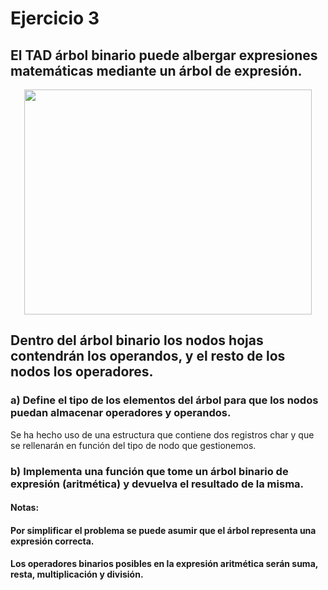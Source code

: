 # Ejercicio 3
## El TAD árbol binario puede albergar expresiones matemáticas mediante un árbol de expresión.

<p align="center">
  <img width="460" height="360" src="https://cdn.discordapp.com/attachments/1038758572256927774/1097683140849455114/image.png">
</p>

## Dentro del árbol binario los nodos hojas contendrán los operandos, y el resto de los nodos los operadores. 
### a) Define el tipo de los elementos del árbol para que los nodos puedan almacenar operadores y operandos.
Se ha hecho uso de una estructura que contiene dos registros char y que se rellenarán en función del tipo de nodo que gestionemos.
### b) Implementa una función que tome un árbol binario de expresión (aritmética) y devuelva el resultado de la misma. 
#### Notas:
#### Por simplificar el problema se puede asumir que el árbol representa una expresión correcta. 
#### Los operadores binarios posibles en la expresión aritmética serán suma, resta, multiplicación y división.
